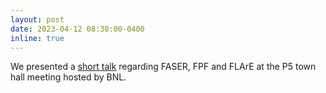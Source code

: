 ```yaml
---
layout: post
date: 2023-04-12 08:30:00-0400
inline: true
---
```


We presented a <a href="https://indico.bnl.gov/event/18372/contributions/75216/subcontributions/2340">short talk</a> regarding FASER, FPF and FLArE at the P5 town hall meeting hosted by BNL.

